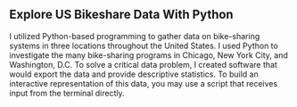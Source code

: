 ## Explore US Bikeshare Data With Python
I utilized Python-based programming to gather data on bike-sharing systems in three locations throughout the United States. I used Python to investigate the many bike-sharing programs in Chicago, New York City, and Washington, D.C. To solve a critical data problem, I created software that would export the data and provide descriptive statistics. To build an interactive representation of this data, you may use a script that receives input from the terminal directly.
